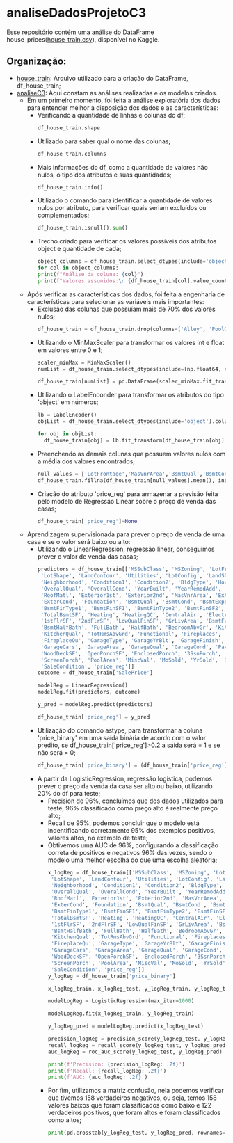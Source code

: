 # analiseDadosProjetoC3
Esse repositório contém uma análise do DataFrame house_prices([house_train.csv](house_train)), disponível no Kaggle.

## Organização:
* [house_train](house_train.csv): Arquivo utilizado para a criação do DataFrame, df_house_train; 
* [analiseC3](analiseC3.ipynb): Aqui constam as análises realizadas e os modelos criados.
  - Em um primeiro momento, foi feita a análise exploratória dos dados para entender melhor a disposição dos dados e as características:
    - Verificando a quantidade de linhas e colunas do df;
      ```python
      df_house_train.shape
      ```
    - Utilizado para saber qual o nome das colunas;
      ```python
      df_house_train.columns
      ```
    - Mais informações do df, como a quantidade de valores não nulos, o tipo dos atributos e suas quantidades;
      ```python
      df_house_train.info()
      ```
    - Utilizado o comando para identificar a quantidade de valores nulos por atributo, para verificar quais seriam excluídos ou complementados;
      ```python
      df_house_train.isnull().sum()
      ```
    - Trecho criado para verificar os valores possíveis dos atributos object e quantidade de cada;
      ```python
      object_columns = df_house_train.select_dtypes(include='object').columns
      for col in object_columns:
      print(f"Análise da coluna: {col}")
      print(f"Valores assumidos:\n {df_house_train[col].value_counts()}")
      ```
  - Após verificar as características dos dados, foi feita a engenharia de características para selecionar as variáveis mais importantes:
      - Exclusão das colunas que possuíam mais de 70% dos valores nulos;
        ```python
        df_house_train = df_house_train.drop(columns=['Alley', 'PoolQC', 'Fence', 'MiscFeature', 'MasVnrType']).copy()
        ```
    - Utilizando o MinMaxScaler para transformar os valores int e float em valores entre 0 e 1;
      ```python
      scaler_minMax = MinMaxScaler()
      numList = df_house_train.select_dtypes(include=[np.float64, np.int64]).columns

      df_house_train[numList] = pd.DataFrame(scaler_minMax.fit_transform(df_house_train[numList]))
      ```
    - Utilizando o LabelEnconder para transformar os atributos do tipo 'object' em números;
      ```python
      lb = LabelEncoder()
      objList = df_house_train.select_dtypes(include='object').columns
      
      for obj in objList:
        df_house_train[obj] = lb.fit_transform(df_house_train[obj].astype(str))
        ```
    - Preenchendo as demais colunas que possuem valores nulos com a média dos valores encontrados;
      ```python
      null_values = ['LotFrontage','MasVnrArea','BsmtQual','BsmtCond','BsmtExposure','BsmtFinType1','BsmtFinType2','Electrical','FireplaceQu','GarageType','GarageYrBlt','GarageFinish','GarageQual','GarageCond']
      df_house_train.fillna(df_house_train[null_values].mean(), inplace=True)
      ```
    - Criação do atributo 'price_reg' para armazenar a previsão feita pelo modelo de Regressão Linear sobre o preço de venda das casas;
      ```python
      df_house_train['price_reg']=None
      ```
  - Aprendizagem supervisionada para prever o preço de venda de uma casa e se o valor será baixo ou alto:
    - Utilizando o LinearRegression, regressão linear, conseguimos prever o valor de venda das casas;
      ```python
      predictors = df_house_train[['MSSubClass', 'MSZoning', 'LotFrontage', 'LotArea', 'Street',
       'LotShape', 'LandContour', 'Utilities', 'LotConfig', 'LandSlope',
       'Neighborhood', 'Condition1', 'Condition2', 'BldgType', 'HouseStyle',
       'OverallQual', 'OverallCond', 'YearBuilt', 'YearRemodAdd', 'RoofStyle',
       'RoofMatl', 'Exterior1st', 'Exterior2nd', 'MasVnrArea', 'ExterQual',
       'ExterCond', 'Foundation', 'BsmtQual', 'BsmtCond', 'BsmtExposure',
       'BsmtFinType1', 'BsmtFinSF1', 'BsmtFinType2', 'BsmtFinSF2', 'BsmtUnfSF',
       'TotalBsmtSF', 'Heating', 'HeatingQC', 'CentralAir', 'Electrical',
       '1stFlrSF', '2ndFlrSF', 'LowQualFinSF', 'GrLivArea', 'BsmtFullBath',
       'BsmtHalfBath', 'FullBath', 'HalfBath', 'BedroomAbvGr', 'KitchenAbvGr',
       'KitchenQual', 'TotRmsAbvGrd', 'Functional', 'Fireplaces',
       'FireplaceQu', 'GarageType', 'GarageYrBlt', 'GarageFinish',
       'GarageCars', 'GarageArea', 'GarageQual', 'GarageCond', 'PavedDrive',
       'WoodDeckSF', 'OpenPorchSF', 'EnclosedPorch', '3SsnPorch',
       'ScreenPorch', 'PoolArea', 'MiscVal', 'MoSold', 'YrSold', 'SaleType',
       'SaleCondition', 'price_reg']]
      outcome = df_house_train['SalePrice']

      modelReg = LinearRegression()
      modelReg.fit(predictors, outcome)

      y_pred = modelReg.predict(predictors)

      df_house_train['price_reg'] = y_pred
      ```
    - Utilização do comando astype, para transformar a coluna 'price_binary' em uma saída binária de acordo com o valor predito, se df_house_train['price_reg']>0.2 a saída será = 1 e se não será = 0;
      ```python
      df_house_train['price_binary'] = (df_house_train['price_reg']>0.2).astype(int)
      ```
    - A partir da LogisticRegression, regressão logística, podemos prever o preço da venda da casa ser alto ou baixo, utilizando 20% do df para teste;
        - Precision de 96%, concluímos que dos dados utilizados para teste, 96% classificado como preço alto é realmente preço alto;
        - Recall de 95%, podemos concluir que o modelo está indentificando corretamente 95% dos exemplos positivos, valores altos, no exemplo de teste;
        - Obtivemos uma AUC de 96%, configurando a classificação correta de positivos e negativos 96% das vezes, sendo o modelo uma melhor escolha do que uma escolha aleatória;
          ```python
          x_logReg = df_house_train[['MSSubClass', 'MSZoning', 'LotFrontage', 'LotArea', 'Street',
           'LotShape', 'LandContour', 'Utilities', 'LotConfig', 'LandSlope',
           'Neighborhood', 'Condition1', 'Condition2', 'BldgType', 'HouseStyle',
           'OverallQual', 'OverallCond', 'YearBuilt', 'YearRemodAdd', 'RoofStyle',
           'RoofMatl', 'Exterior1st', 'Exterior2nd', 'MasVnrArea', 'ExterQual',
           'ExterCond', 'Foundation', 'BsmtQual', 'BsmtCond', 'BsmtExposure',
           'BsmtFinType1', 'BsmtFinSF1', 'BsmtFinType2', 'BsmtFinSF2', 'BsmtUnfSF',
           'TotalBsmtSF', 'Heating', 'HeatingQC', 'CentralAir', 'Electrical',
           '1stFlrSF', '2ndFlrSF', 'LowQualFinSF', 'GrLivArea', 'BsmtFullBath',
           'BsmtHalfBath', 'FullBath', 'HalfBath', 'BedroomAbvGr', 'KitchenAbvGr',
           'KitchenQual', 'TotRmsAbvGrd', 'Functional', 'Fireplaces',
           'FireplaceQu', 'GarageType', 'GarageYrBlt', 'GarageFinish',
           'GarageCars', 'GarageArea', 'GarageQual', 'GarageCond', 'PavedDrive',
           'WoodDeckSF', 'OpenPorchSF', 'EnclosedPorch', '3SsnPorch',
           'ScreenPorch', 'PoolArea', 'MiscVal', 'MoSold', 'YrSold', 'SaleType',
           'SaleCondition', 'price_reg']]
          y_logReg = df_house_train['price_binary']

          x_logReg_train, x_logReg_test, y_logReg_train, y_logReg_test = train_test_split(x_logReg, y_logReg, test_size=0.2, random_state = 42)

          modelLogReg = LogisticRegression(max_iter=1000)

          modelLogReg.fit(x_logReg_train, y_logReg_train)

          y_logReg_pred = modelLogReg.predict(x_logReg_test)

          precision_logReg = precision_score(y_logReg_test, y_logReg_pred)
          recall_logReg = recall_score(y_logReg_test, y_logReg_pred)
          auc_logReg = roc_auc_score(y_logReg_test, y_logReg_pred)

          print(f'Precision: {precision_logReg: .2f}')
          print(f'Recall: {recall_logReg: .2f}')
          print(f'AUC: {auc_logReg: .2f}')
          ```
      - Por fim, utilizamos a matriz confusão, nela podemos verificar que tivemos 158 verdadeiros negativos, ou seja, temos 158 valores baixos que foram classificados como baixo e 122 verdadeiros positivos, que foram altos e foram classificados como altos;
        ```python
        print(pd.crosstab(y_logReg_test, y_logReg_pred, rownames=['Real'], colnames=['Predito'], margins=True))
        ```
